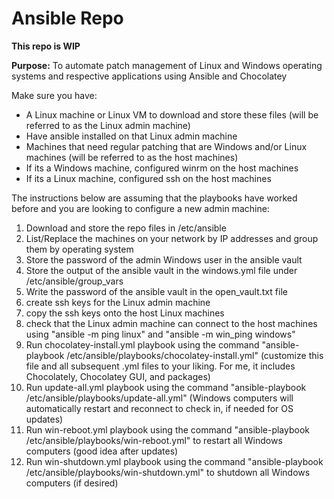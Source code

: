 # Ansible Repo

**This repo is WIP**

**Purpose:** To automate patch management of Linux and Windows operating systems and respective applications using Ansible and Chocolatey

Make sure you have:
* A Linux machine or Linux VM to download and store these files (will be referred to as the Linux admin machine)
* Have ansible installed on that Linux admin machine
* Machines that need regular patching that are Windows and/or Linux machines (will be referred to as the host machines)
* If its a Windows machine, configured winrm on the host machines
* If its a Linux machine, configured ssh on the host machines

The instructions below are assuming that the playbooks have worked before and you are looking to configure a new admin machine:

1) Download and store the repo files in /etc/ansible
2) List/Replace the machines on your network by IP addresses and group them by operating system
3) Store the password of the admin Windows user in the ansible vault
4) Store the output of the ansible vault in the windows.yml file under /etc/ansible/group_vars
5) Write the password of the ansible vault in the open_vault.txt file
6) create ssh keys for the Linux admin machine
7) copy the ssh keys onto the host Linux machines
8) check that the Linux admin machine can connect to the host machines using "ansible -m ping linux" and "ansible -m win_ping windows"
9) Run chocolatey-install.yml playbook using the command "ansible-playbook /etc/ansible/playbooks/chocolatey-install.yml" (customize this file and all subsequent .yml files to your liking. For me, it includes Chocolately, Chocolatey GUI, and packages)
10) Run update-all.yml playbook using the command "ansible-playbook /etc/ansible/playbooks/update-all.yml" (Windows computers will automatically restart and reconnect to check in, if needed for OS updates)
11) Run win-reboot.yml playbook using the command "ansible-playbook /etc/ansible/playbooks/win-reboot.yml" to restart all Windows computers (good idea after updates)
12) Run win-shutdown.yml playbook using the command "ansible-playbook /etc/ansible/playbooks/win-shutdown.yml" to shutdown all Windows computers (if desired)
